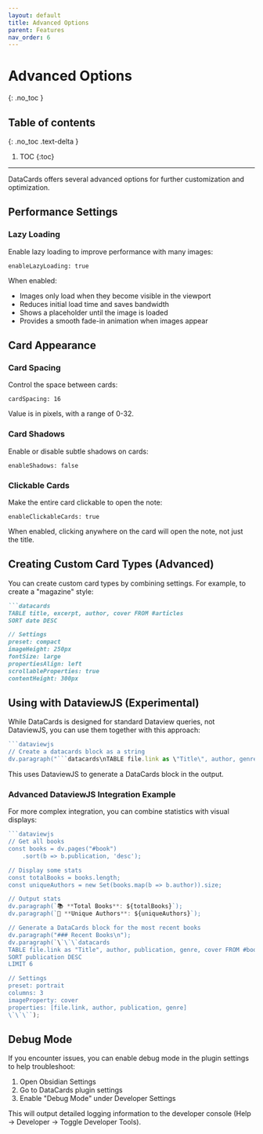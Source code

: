 ```yaml
---
layout: default
title: Advanced Options
parent: Features
nav_order: 6
---
```


# Advanced Options
{: .no_toc }

## Table of contents
{: .no_toc .text-delta }

1. TOC
{:toc}

---

DataCards offers several advanced options for further customization and optimization.

## Performance Settings

### Lazy Loading

Enable lazy loading to improve performance with many images:

```
enableLazyLoading: true
```

When enabled:
- Images only load when they become visible in the viewport
- Reduces initial load time and saves bandwidth
- Shows a placeholder until the image is loaded
- Provides a smooth fade-in animation when images appear

## Card Appearance

### Card Spacing

Control the space between cards:

```
cardSpacing: 16
```

Value is in pixels, with a range of 0-32.

### Card Shadows

Enable or disable subtle shadows on cards:

```
enableShadows: false
```

### Clickable Cards

Make the entire card clickable to open the note:

```
enableClickableCards: true
```

When enabled, clicking anywhere on the card will open the note, not just the title.

## Creating Custom Card Types (Advanced)

You can create custom card types by combining settings. For example, to create a "magazine" style:

```markdown
```datacards
TABLE title, excerpt, author, cover FROM #articles
SORT date DESC

// Settings
preset: compact
imageHeight: 250px
fontSize: large
propertiesAlign: left
scrollableProperties: true
contentHeight: 300px
```


## Using with DataviewJS (Experimental)

While DataCards is designed for standard Dataview queries, not DataviewJS, you can use them together with this approach:

```javascript
```dataviewjs
// Create a datacards block as a string
dv.paragraph("```datacards\nTABLE file.link as \"Title\", author, genre, cover FROM #book\nSORT file.ctime DESC\n\n// Settings\npreset: grid\ncolumns: 3\nimageProperty: cover\n```");
```


This uses DataviewJS to generate a DataCards block in the output.

### Advanced DataviewJS Integration Example

For more complex integration, you can combine statistics with visual displays:

```javascript
```dataviewjs
// Get all books
const books = dv.pages("#book")
    .sort(b => b.publication, 'desc');

// Display some stats
const totalBooks = books.length;
const uniqueAuthors = new Set(books.map(b => b.author)).size;

// Output stats
dv.paragraph(`📚 **Total Books**: ${totalBooks}`);
dv.paragraph(`👥 **Unique Authors**: ${uniqueAuthors}`);

// Generate a DataCards block for the most recent books
dv.paragraph("### Recent Books\n");
dv.paragraph(`\`\`\`datacards
TABLE file.link as "Title", author, publication, genre, cover FROM #book
SORT publication DESC
LIMIT 6

// Settings
preset: portrait
columns: 3
imageProperty: cover
properties: [file.link, author, publication, genre]
\`\`\``);
```


## Debug Mode

If you encounter issues, you can enable debug mode in the plugin settings to help troubleshoot:

1. Open Obsidian Settings
2. Go to DataCards plugin settings
3. Enable "Debug Mode" under Developer Settings

This will output detailed logging information to the developer console (Help → Developer → Toggle Developer Tools).
